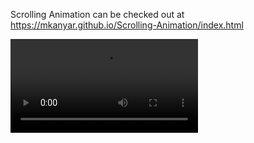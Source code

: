 Scrolling Animation can be checked out at https://mkanyar.github.io/Scrolling-Animation/index.html

![](https://media.giphy.com/media/I9mxYi7VFv2XsM2rSM/source.mp4)
